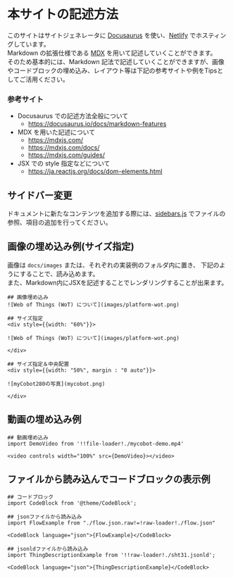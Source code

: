 # 本サイトの記述方法

このサイトはサイトジェネレータに [Docusaurus](https://docusaurus.io/) を使い、[Netlify](https://www.netlify.com/) でホスティングしています。  
Markdown の拡張仕様である [MDX](https://mdxjs.com/docs/) を用いて記述していくことができます。  
そのため基本的には、Markdown 記法で記述していくことができますが、画像やコードブロックの埋め込み、レイアウト等は下記の参考サイトや例をTipsとしてご活用ください。

### 参考サイト

- Docusaurus での記述方法全般について
  - <https://docusaurus.io/docs/markdown-features>
- MDX を用いた記述について
  - <https://mdxjs.com/>
  - <https://mdxjs.com/docs/>
  - <https://mdxjs.com/guides/>
- JSX での style 指定などについて
  - <https://ja.reactjs.org/docs/dom-elements.html>

## サイドバー変更

ドキュメントに新たなコンテンツを追加する際には、[sidebars.js](./sidebars.js) でファイルの参照、項目の追加を行ってください。

## 画像の埋め込み例(サイズ指定)

画像は `docs/images` または、それぞれの実装例のフォルダ内に置き、
下記のようにすることで、読み込めます。  
また、Markdown内にJSXを記述することでレンダリングすることが出来ます。

```
## 画像埋め込み
![Web of Things (WoT) について](images/platform-wot.png)  

## サイズ指定
<div style={{width: "60%"}}>

![Web of Things (WoT) について](images/platform-wot.png)

</div>

## サイズ指定＆中央配置
<div style={{width: "50%", margin : "0 auto"}}>

![myCobot280の写真](mycobot.png)

</div>
```

## 動画の埋め込み例

```
## 動画埋め込み
import DemoVideo from '!!file-loader!./mycobot-demo.mp4'

<video controls width="100%" src={DemoVideo}></video>
```

## ファイルから読み込んでコードブロックの表示例

```
## コードブロック
import CodeBlock from '@theme/CodeBlock';

## jsonファイルから読み込み
import FlowExample from "./flow.json.raw!=!raw-loader!./flow.json"

<CodeBlock language="json">{FlowExample}</CodeBlock>

## jsonldファイルから読み込み
import ThingDescriptionExample from '!!raw-loader!./sht31.jsonld';

<CodeBlock language="json">{ThingDescriptionExample}</CodeBlock>
```

